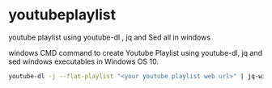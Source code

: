 # youtubeplaylist
youtube playlist using youtube-dl , jq and Sed all in windows

windows CMD command to create Youtube Playlist using youtube-dl, jq and sed windows executables in Windows OS 10.

```bash
youtube-dl -j --flat-playlist "<your youtube playlist web url>" | jq-win64.exe -r ".id" | sed.exe "s/^/https\:\/\/www\.youtube\.com\//" > full_playlist.log
```
